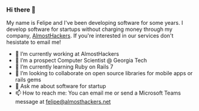 ### Hi there 👋

My name is Felipe and I've been developing software for some years. I develop software for startups without charging money through my company, [AlmostHackers](https://almosthackers.net). If you're interested in our services don't hesistate to email me!


- 🔭 I’m currently working at AlmostHackers
- 🔭 I’m a prospect Computer Scientist @ Georgia Tech
- 🌱 I’m currently learning Ruby on Rails 7
- 👯 I’m looking to collaborate on open source libraries for mobile apps or rails gems
- 💬 Ask me about software for startup
- 📫 How to reach me: You can email me or send a Microsoft Teams message at [felipe@almosthackers.net](mailto:felipe@almosthackers.net)

